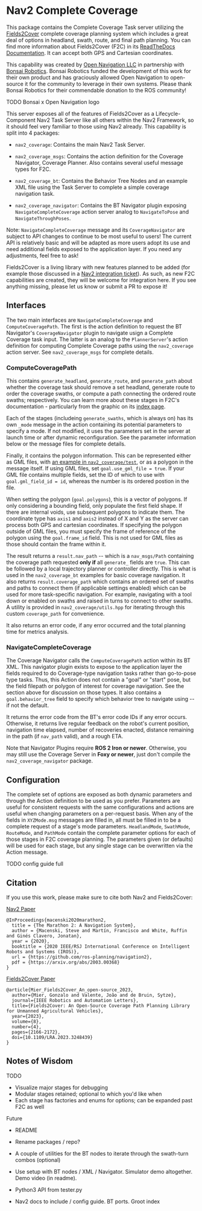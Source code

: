 # Nav2 Complete Coverage

This package contains the Complete Coverage Task server utilizing the [Fields2Cover](https://github.com/Fields2Cover/Fields2Cover) complete coverage planning system which includes a great deal of options in headland, swath, route, and final path planning. You can find more information about Fields2Cover (F2C) in its [ReadTheDocs Documentation](https://fields2cover.github.io/index.html). It can accept both GPS and Cartesian coordinates.

This capability was created by [Open Navigation LLC](https://www.opennav.org/) in partnership with [Bonsai Robotics](https://www.bonsairobotics.ai/). Bonsai Robotics funded the development of this work for their own product and has graciously allowed Open Navigation to open-source it for the community to leverage in their own systems. Please thank Bonsai Robotics for their commendable donation to the ROS community!

TODO Bonsai x Open Navigation logo

This server exposes all of the features of Fields2Cover as a Lifecycle-Component Nav2 Task Server like all others within the Nav2 Framework, so it should feel very familiar to those using Nav2 already. This capability is split into 4 packages:

- `nav2_coverage`: Contains the main Nav2 Task Server.

- `nav2_coverage_msgs`: Contains the action definition for the Coverage Navigator, Coverage Planner. Also contains several useful message types for F2C.

- `nav2_coverage_bt`: Contains the Behavior Tree Nodes and an example XML file using the Task Server to complete a simple coverage navigation task.

- `nav2_coverage_navigator`: Contains the BT Navigator plugin exposing `NavigateCompleteCoverage` action server analog to `NavigateToPose` and `NavigateThroughPoses`.

Note: `NavigateCompleteCoverage` message and its `CoverageNavigator` are subject to API changes to continue to be most useful to users! The current API is relatively basic and will be adapted as more users adopt its use and need additional fields exposed to the application layer. If you need any adjustments, feel free to ask!

Fields2Cover is a living library with new features planned to be added (for example those discussed in a [Nav2 integration ticket](https://github.com/Fields2Cover/Fields2Cover/issues/73)). As such, as new F2C capabilities are created, they will be welcome for integration here. If you see anything missing, please let us know or submit a PR to expose it!

## Interfaces

The two main interfaces are `NavigateCompleteCoverage` and `ComputeCoveragePath`. The first is the action definition to request the BT Navigator's `CoverageNavigator` plugin to navigate usign a Complete Coverage task input. The latter is an analog to the `PlannerServer`'s action definition for computing Complete Coverage paths using the `nav2_coverage` action server. See `nav2_coverage_msgs` for complete details.

### ComputeCoveragePath

This contains `generate_headland`, `generate_route`, and `generate_path` about whether the coverage task should remove a set headland, generate route to order the coverage swaths, or compute a path connecting the ordered route swaths; respectively. You can learn more about these stages in F2C's documentation - particularly from the graphic on its [index page](https://fields2cover.github.io/index.html).

Each of the stages (includeing `generate_swaths`, which is always on) has its own `_mode` message in the action containing its potential parameters to specify a mode. If not modified, it uses the parameters set in the server at launch time or after dynamic reconfiguration. See the parameter information below or the message files for complete details.

Finally, it contains the polygon information. This can be represented either as GML files, with [an example in `nav2_coverage/test`](./nav2_coverage/test/test_field.xml), or as a polygon in the message itself. If using GML files, set `goal.use_gml_file = true`. If your GML file contains multiple fields, set the ID of which to use with `goal.gml_field_id = id`, whereas the number is its ordered postion in the file.

When setting the polygon (`goal.polygons`), this is a vector of polygons. If only considering a bounding field, only populate the first field shape. If there are internal voids, use subsequent polygons to indicate them. The coordinate type has `axis1` and `axis2` instead of X and Y as the server can process both GPS and cartesian coordinates. If specifying the polygon outside of GML files, you must specify the frame of reference of the polygon using the `goal.frame_id` field. This is not used for GML files as those should contain the frame within it.

The result returns a `result.nav_path` -- which is a `nav_msgs/Path` containing the coverage path requested **only if** all `generate_` fields are `true`. This can be followed by a local trajectory planner or controller directly. This is what is used in the `nav2_coverage_bt` examples for basic coverage navigation. It also returns `result.coverage_path` which contains an ordered set of swaths and paths to connect them (if applicable settings enabled) which can be used for more task-specific navigation. For example, navigating with a tool down or enabled on swaths and raised in turns to connect to other swaths. A utility is provided in `nav2_coverage/utils.hpp` for iterating through this custom `coverage_path` for convenience.

It also returns an error code, if any error occurred and the total planning time for metrics analysis.

### NavigateCompleteCoverage

The Coverage Navigator calls the `ComputeCoveragePath` action within its BT XML. This navigator plugin exists to expose to the application layer the fields required to do Coverage-type navigation tasks rather than go-to-pose type tasks. Thus, this Action does not contain a "goal" or "start" pose, but the field filepath or polygon of interest for coverage navigation. See the section above for discussion on those types. It also contains a `goal.behavior_tree` field to specify which behavior tree to navigate using -- if not the default.

It returns the error code from the BT's error code IDs if any error occurs. Otherwise, it returns live regular feedback on the robot's current position, navigation time elapsed, number of recoveries enacted, distance remaining in the path (if `nav_path` valid), and a rough ETA.

Note that Navigator Plugins require **ROS 2 Iron or newer**. Otherwise, you may still use the Coverage Server in **Foxy or newer**, just don't compile the `nav2_coverage_navigator` package.

## Configuration

The complete set of options are exposed as both dynamic parameters and through the Action definition to be used as you prefer. Parameters are useful for consistent requests with the same configurations and actions are useful when changing parameters on a per-request basis. When any of the fields in `XYZMode.msg` messages are filled in, all must be filled in to be a complete request of a stage's mode parameters. `HeadlandMode`, `SwathMode`, `RouteMode`, and `PathMode` contain the complete parameter options for each of those stages in F2C coverage planning. The parameters given (or defaults) will be used for each stage, but any single stage can be overwritten via the Action message.

TODO config guide full

## Citation

If you use this work, please make sure to cite both Nav2 and Fields2Cover:

[Nav2 Paper](https://arxiv.org/abs/2003.00368)

```
@InProceedings{macenski2020marathon2,
  title = {The Marathon 2: A Navigation System},
  author = {Macenski, Steve and Martín, Francisco and White, Ruffin and Ginés Clavero, Jonatan},
  year = {2020},
  booktitle = {2020 IEEE/RSJ International Conference on Intelligent Robots and Systems (IROS)},
  url = {https://github.com/ros-planning/navigation2},
  pdf = {https://arxiv.org/abs/2003.00368}
}
```

[Fields2Cover Paper](https://arxiv.org/pdf/2210.07838.pdf)

```
@article{Mier_Fields2Cover_An_open-source_2023,
  author={Mier, Gonzalo and Valente, João and de Bruin, Sytze},
  journal={IEEE Robotics and Automation Letters},
  title={Fields2Cover: An Open-Source Coverage Path Planning Library for Unmanned Agricultural Vehicles},
  year={2023},
  volume={8},
  number={4},
  pages={2166-2172},
  doi={10.1109/LRA.2023.3248439}
}
```

## Notes of Wisdom

TODO
  - Visualize major stages for debugging
  - Modular stages retained; optional to which you'd like when
  - Each stage has factories and enums for options; can be expanded past F2C as well


Future
  - README
  - Rename packages / repo?
  - A couple of utilities for the BT nodes to iterate through the swath-turn combos (optional)



  - Use setup with BT nodes / XML / Navigator. Simulator demo altogether. Demo video (in readme).

  - Python3 API from tester.py
  - Nav2 docs to include / config guide. BT ports. Groot index
